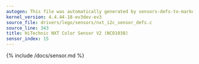 ```yaml
---
autogen: This file was automatically generated by sensors-defs-to-markdown.py
kernel_version: 4.4.44-18-ev3dev-ev3
source_file: drivers/lego/sensors/nxt_i2c_sensor_defs.c
source_line: 343
title: HiTechnic NXT Color Sensor V2 (NCO1038)
sensor_index: 15
---
```


{% include /docs/sensor.md %}
